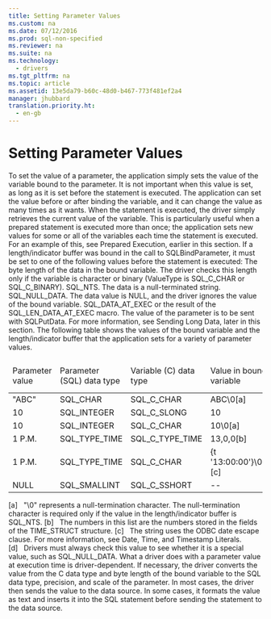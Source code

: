 ```yaml
---
title: Setting Parameter Values
ms.custom: na
ms.date: 07/12/2016
ms.prod: sql-non-specified
ms.reviewer: na
ms.suite: na
ms.technology: 
  - drivers
ms.tgt_pltfrm: na
ms.topic: article
ms.assetid: 13e5da79-b60c-48d0-b467-773f481ef2a4
manager: jhubbard
translation.priority.ht: 
  - en-gb
---
```

# Setting Parameter Values
<?xml version="1.0" encoding="utf-8"?>
<developerConceptualDocument xmlns="http://ddue.schemas.microsoft.com/authoring/2003/5" xmlns:xlink="http://www.w3.org/1999/xlink" xmlns:xsi="http://www.w3.org/2001/XMLSchema-instance" xsi:schemaLocation="http://ddue.schemas.microsoft.com/authoring/2003/5 http://dduestorage.blob.core.windows.net/ddueschema/developer.xsd">
  <introduction>
    <para>To set the value of a parameter, the application simply sets the value of the variable bound to the parameter. It is not important when this value is set, as long as it is set before the statement is executed. The application can set the value before or after binding the variable, and it can change the value as many times as it wants. When the statement is executed, the driver simply retrieves the current value of the variable. This is particularly useful when a prepared statement is executed more than once; the application sets new values for some or all of the variables each time the statement is executed. For an example of this, see <legacyLink xlink:href="f08c8a98-31ee-48b2-9dbf-6f31c2166dbb">Prepared Execution</legacyLink>, earlier in this section.</para>
    <para>If a length/indicator buffer was bound in the call to <legacyBold>SQLBindParameter</legacyBold>, it must be set to one of the following values before the statement is executed:  </para>
    <list class="bullet">
      <listItem>
        <para>The byte length of the data in the bound variable. The driver checks this length only if the variable is character or binary (<legacyItalic>ValueType</legacyItalic> is SQL_C_CHAR or SQL_C_BINARY).</para>
      </listItem>
      <listItem>
        <para>SQL_NTS. The data is a null-terminated string.</para>
      </listItem>
      <listItem>
        <para>SQL_NULL_DATA. The data value is NULL, and the driver ignores the value of the bound variable.</para>
      </listItem>
      <listItem>
        <para>SQL_DATA_AT_EXEC or the result of the SQL_LEN_DATA_AT_EXEC macro. The value of the parameter is to be sent with <legacyBold>SQLPutData</legacyBold>. For more information, see <legacyLink xlink:href="ea989084-a8e6-4737-892e-9ec99dd49caf">Sending Long Data</legacyLink>, later in this section.</para>
      </listItem>
    </list>
    <para>The following table shows the values of the bound variable and the length/indicator buffer that the application sets for a variety of parameter values.</para>
    <table xmlns:caps="http://schemas.microsoft.com/build/caps/2013/11">
      <thead>
        <tr>
          <TD>
            <para>Parameter</para>
            <para>value</para>
          </TD>
          <TD>
            <para>Parameter</para>
            <para>(SQL) </para>
            <para>data type</para>
          </TD>
          <TD>
            <para>Variable (C)</para>
            <para>data type</para>
          </TD>
          <TD>
            <para>Value in</para>
            <para>bound</para>
            <para>variable</para>
          </TD>
          <TD>
            <para>Value in</para>
            <para>length/indicator</para>
            <para>buffer[d]</para>
          </TD>
        </tr>
      </thead>
      <tbody>
        <tr>
          <TD>
            <para>"ABC"</para>
          </TD>
          <TD>
            <para>SQL_CHAR</para>
          </TD>
          <TD>
            <para>SQL_C_CHAR</para>
          </TD>
          <TD>
            <para>ABC\0[a]</para>
          </TD>
          <TD>
            <para>SQL_NTS or 3</para>
          </TD>
        </tr>
        <tr>
          <TD>
            <para>10</para>
          </TD>
          <TD>
            <para>SQL_INTEGER</para>
          </TD>
          <TD>
            <para>SQL_C_SLONG</para>
          </TD>
          <TD>
            <para>10</para>
          </TD>
          <TD>
            <para>--</para>
          </TD>
        </tr>
        <tr>
          <TD>
            <para>10</para>
          </TD>
          <TD>
            <para>SQL_INTEGER</para>
          </TD>
          <TD>
            <para>SQL_C_CHAR</para>
          </TD>
          <TD>
            <para>10\0[a]</para>
          </TD>
          <TD>
            <para>SQL_NTS or 2</para>
          </TD>
        </tr>
        <tr>
          <TD>
            <para>1 P.M.</para>
          </TD>
          <TD>
            <para>SQL_TYPE_TIME</para>
          </TD>
          <TD>
            <para>SQL_C_TYPE_TIME</para>
          </TD>
          <TD>
            <para>13,0,0[b]</para>
          </TD>
          <TD>
            <para>--</para>
          </TD>
        </tr>
        <tr>
          <TD>
            <para>1 P.M.</para>
          </TD>
          <TD>
            <para>SQL_TYPE_TIME</para>
          </TD>
          <TD>
            <para>SQL_C_CHAR</para>
          </TD>
          <TD>
            <para>{t '13:00:00'}\0[a], [c]</para>
          </TD>
          <TD>
            <para>SQL_NTS or 14</para>
          </TD>
        </tr>
        <tr>
          <TD>
            <para>NULL</para>
          </TD>
          <TD>
            <para>SQL_SMALLINT</para>
          </TD>
          <TD>
            <para>SQL_C_SSHORT</para>
          </TD>
          <TD>
            <para>--</para>
          </TD>
          <TD>
            <para>SQL_NULL_DATA</para>
          </TD>
        </tr>
      </tbody>
    </table>
    <para>[a]   "\0" represents a null-termination character. The null-termination character is required only if the value in the length/indicator buffer is SQL_NTS.</para>
    <para>[b]   The numbers in this list are the numbers stored in the fields of the TIME_STRUCT structure.</para>
    <para>[c]   The string uses the ODBC date escape clause. For more information, see <legacyLink xlink:href="2b42a52a-6353-494c-a179-3a7533cd729f">Date, Time, and Timestamp Literals</legacyLink>.</para>
    <para>[d]   Drivers must always check this value to see whether it is a special value, such as SQL_NULL_DATA.</para>
    <para>What a driver does with a parameter value at execution time is driver-dependent. If necessary, the driver converts the value from the C data type and byte length of the bound variable to the SQL data type, precision, and scale of the parameter. In most cases, the driver then sends the value to the data source. In some cases, it formats the value as text and inserts it into the SQL statement before sending the statement to the data source.</para>
  </introduction>
  <relatedTopics />
</developerConceptualDocument>